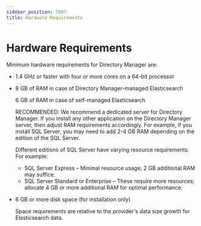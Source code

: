 ```yaml
---
sidebar_position: 7007
title: Hardware Requirements
---
```


# Hardware Requirements

Minimum hardware requirements for Directory Manager are:

* 1.4 GHz or faster with four or more cores on a 64-bit processor
* 8 GB of RAM in case of Directory Manager-managed Elasticsearch

  6 GB of RAM in case of self-managed Elasticsearch

  RECOMMENDED: We recommend a dedicated server for Directory Manager. If you install any other application on the Directory Manager server, then adjust RAM requirements accordingly. For example, if you install SQL Server, you may need to add 2-4 GB RAM depending on the edition of the SQL Server.

  Different editions of SQL Server have varying resource requirements. For example:

  * SQL Server Express – Minimal resource usage; 2 GB additional RAM may suffice.
  * SQL Server Standard or Enterprise – These require more resources; allocate 4 GB or more additional RAM for optimal performance.
* 6 GB or more disk space (for installation only)

  Space requirements are relative to the provider's data size growth for Elasticsearch data.
